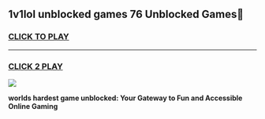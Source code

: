 
## 1v1lol unblocked games 76 Unblocked Games👋
<h3>
<a href="https://premium.freeplayer.one?title=1v1lol_unblocked_games_76&ref=16F">CLICK TO PLAY</a></h3>
<hr>

<h3>
<a href="https://premium.freeplayer.one?title=1v1lol_unblocked_games_76&ref=16F">CLICK 2 PLAY</a>
  
</h3>

<a href="https://premium.freeplayer.one?title=1v1lol_unblocked_games_76&ref=16F/"><img src="https://clearcache.store/games.png"></a>


**worlds hardest game unblocked: Your Gateway to Fun and Accessible Online Gaming**
